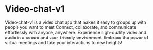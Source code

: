 # Video-chat-v1

Video-chat-v1 is a video chat app that makes it easy to groups up with people you want to meet
Connect, collaborate, and communicate effortlessly with anyone, anywhere. 
Experience high-quality video and audio in a secure and user-friendly environment. Embrace the power of virtual meetings and take your interactions to new heights!
